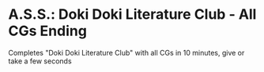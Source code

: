 # A.S.S.: Doki Doki Literature Club - All CGs Ending
Completes "Doki Doki Literature Club" with all CGs in 10 minutes, give or take a few seconds
